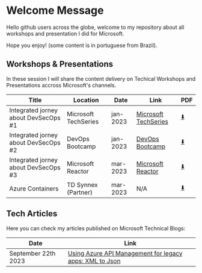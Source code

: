 # Welcome Message

Hello github users across the globe, welcome to my repository about all workshops and presentation I did for Microsoft.

Hope you enjoy! (some content is in portuguese from Brazil).

## Workshops & Presentations

In these session I will share the content delivery on Techical Workshops and Presentations accross Microsoft's channels.

| Title | Location | Date | Link | PDF
| --------------- | --------------- | --------------- | --------------- | --------------- |
| Integrated jorney about DevSecOps #1 | Microsoft TechSeries | jan-2023 | [Microsoft TechSeries](https://www.microsoft.com/pt-br/events-hub/brazil/azure-tech-series-jornada-integrada-devsecops/) |[:arrow_down:](/content/pdf/devsecops-presentation.pdf) |
| Integrated jorney about DevSecOps #2 | DevOps Bootcamp | jan-2023 | [DevOps Bootcamp](https://www.youtube.com/live/FezhOsv_1yM?feature=share) | [:arrow_down:](/content/pdf/devsecops-presentation.pdf) |
| Integrated jorney about DevSecOps #3 | Microsoft Reactor | mar-2023 | [Microsoft Reactor](https://www.youtube.com/live/pd08fUrpCw8?feature=share) | [:arrow_down:](/content/pdf/devsecops-presentation.pdf) |
| Azure Containers | TD Synnex (Partner) | mar-2023 | N/A | [:arrow_down:](/content/pdf/container-and-serveless-presentation.pdf) |

## Tech Articles

Here you can check my articles published on Microsoft Technical Blogs:

| Date | Link |
| --------------- | --------------- | 
| September 22th 2023 | [Using Azure API Management for legacy apps: XML to Json](https://aka.ms/explore-apim-transformation-xml-to-json)